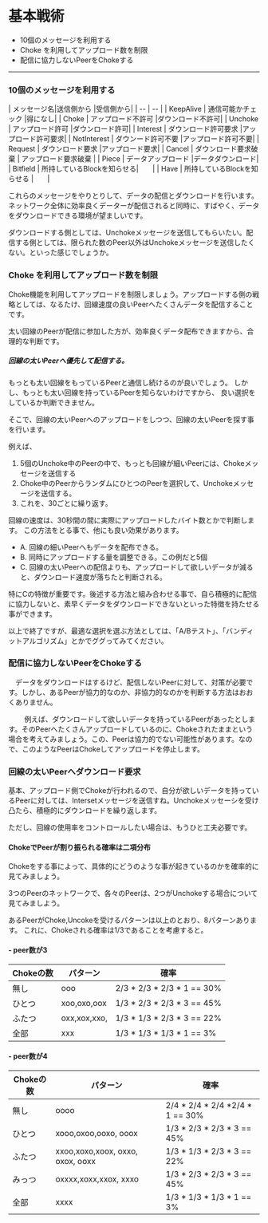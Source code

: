 # 基本戦術
* 10個のメッセージを利用する
* Choke を利用してアップロード数を制限
* 配信に協力しないPeerをChokeする


<hr>

### 10個のメッセージを利用する

| メッセージ名|送信側から |受信側から|
| -- | -- |
| KeepAlive | 通信可能かチェック |得になし|
| Choke | アップロード不許可 |ダウンロード不許可|
| Unchoke | アップロード許可 |ダウンロード許可|
| Interest | ダウンロード許可要求 |アップロード許可要求|
| NotInterest | ダウンード許可不要 |アップロード許可不要|
| Request | ダウンロード要求 |アップロード要求|
| Cancel | ダウンロード要求破棄 | アップロード要求破棄 |
| Piece | データアップロード |データダウンロード|
| Bitfield | 所持しているBlockを知らせる|　　|
| Have | 所持しているBlockを知らせる |　　|

これらのメッセージをやりとりして、データの配信とダウンロードを行います。
ネットワーク全体に効率良くデーターが配信されると同時に、すばやく、データをダウンロードできる環境が望ましいです。

ダウンロードする側としては、Unchokeメッセージを送信してもらいたい。配信する側としては、限られた数のPeer以外はUnchokeメッセージを送信したくない。といった感じでしょうか。


### Choke を利用してアップロード数を制限

Choke機能を利用してアップロードを制限しましょう。アップロードする側の戦略としては、なるたけ、回線速度の良いPeerへたくさんデータを配信することです。

太い回線のPeerが配信に参加した方が、効率良くデータ配布できますから、合理的な判断です。

##### 回線の太いPeerへ優先して配信する。
もっとも太い回線をもっているPeerと通信し続けるのが良いでしょう。
しかし、もっとも太い回線を持っているPeerを知らないわけですから、
良い選択をしているか判断できません。

そこで、回線の太いPeerへのアップロードをしつつ、回線の太いPeerを探す事を行います。

例えば、
1. 5個のUnchoke中のPeerの中で、もっとも回線が細いPeerには、Chokeメッセージを送信する
2. Choke中のPeerからランダムにひとつのPeerを選択して、Unchokeメッセージを送信する。
3. これを、30ごとに繰り返す。

回線の速度は、30秒間の間に実際にアップロードしたバイト数とかで判断します。
この方法をとる事で、他にも良い効果があります。

* A. 回線の細いPeerへもデータを配布できる。
* B. 同時にアップロードする量を調整できる。この例だと5個
* C.  回線の太いPeerへの配信よりも、アップロードして欲しいデータが減ると、ダウンロード速度が落ちたと判断される。

特にCの特徴が重要です。後述する方法と組み合わせる事で、自ら積極的に配信に協力しないと、素早くデータをダウンロードできないといった特徴を持たせる事ができます。


以上で終了ですが、最適な選択を選ぶ方法としては、「A/Bテスト」、「バンディットアルゴリズム」とかでググってみてください。


### 配信に協力しないPeerをChokeする
　データをダウンロードはするけど、配信しないPeerに対して、対策が必要です。しかし、あるPeerが協力的なのか、非協力的なのかを判断する方法はおおくありません。
　

　
　例えば、ダウンロードして欲しいデータを持っているPeerがあったとします。そのPeerへたくさんアップロードしているのに、Chokeされたままという場合を考えてみましょう。この、Peerは協力的でない可能性があります。なので、このようなPeerはChokeしてアップロードを停止します。
　

### 回線の太いPeerへダウンロード要求

基本、アップロード側でChokeが行われるので、自分が欲しいデータを持っているPeerに対しては、Intersetメッセージを送信すね。Unchokeメッセーシを受け凸たら、積極的にダウンロードを繰り返します。

ただし、回線の使用率をコントロールしたい場合は、もうひと工夫必要です。


#### ChokeでPeerが割り振られる確率は二項分布

Chokeをする事によって、具体的にどうのような事が起きているのかを確率的に見てみましょう。


3つのPeerのネットワークで、各々のPeerは、2つがUnchokeする場合について見てみましよう。

あるPeerがChoke,Uncokeを受けるパターンは以上のとおり、8パターンあります。
これに、Chokeされる確率は1/3であることを考慮すると。

#### - peer数が3

| Chokeの数| パターン| 確率|
| -- | -- | -- |
| 無し | ooo | 2/3 * 2/3 * 2/3 * 1 == 30% |
| ひとつ | xoo,oxo,oox | 1/3 * 2/3 * 2/3 * 3 == 45% |
| ふたつ | oxx,xox,xxo,| 1/3 * 1/3 * 2/3 * 3 == 22% |
| 全部 | xxx | 1/3 * 1/3 * 1/3 * 1 == 3%|


#### - peer数が4

| Chokeの数| パターン| 確率|
| -- | -- | -- |
| 無し | oooo | 2/4 * 2/4 * 2/4 *2/4 * 1 == 30% |
| ひとつ | xooo,oxoo,ooxo, ooox | 1/3 * 2/3 * 2/3 * 3 == 45% |
| ふたつ | xxoo,xoxo,xoox, oxxo, oxox, ooxx| 1/3 * 1/3 * 2/3 * 3 == 22%　|
| みっつ | oxxxx,xoxx,xxox, xxxo | 1/3 * 2/3 * 2/3 * 3 == 45% |
| 全部 | xxxx | 1/3 * 1/3 * 1/3 * 1 == 3%|




